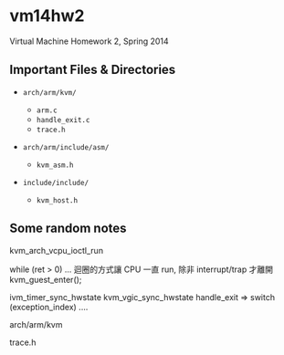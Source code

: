 vm14hw2
=======

Virtual Machine Homework 2, Spring 2014

## Important Files & Directories

- `arch/arm/kvm/`

    * `arm.c`
    * `handle_exit.c`
    * `trace.h`

- `arch/arm/include/asm/`

    * `kvm_asm.h`

- `include/include/`

    * `kvm_host.h`

## Some random notes

kvm_arch_vcpu_ioctl_run

while (ret > 0) ... 迴圈的方式讓 CPU 一直 run, 除非 interrupt/trap 才離開
kvm_guest_enter();


ivm_timer_sync_hwstate
kvm_vgic_sync_hwstate
handle_exit => switch (exception_index) ....

arch/arm/kvm

trace.h

